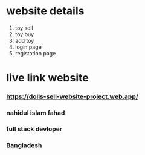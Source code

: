 # website details
1. toy sell
2. toy buy
3. add toy
4. login page 
5. registation page


# live link website
### https://dolls-sell-website-project.web.app/

### nahidul islam fahad
### full stack devloper
### Bangladesh